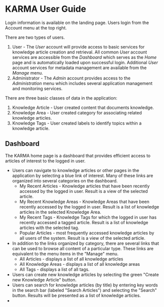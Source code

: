 # KARMA User Guide

Login information is available on the landing page.  Users login from the Account menu at the top right.

There are two types of users.

1.  User - The _User_ account will provide access to basic services for knowledge article creation and retrieval.  All common _User_ account services are accessible from the _Dashboard_ which serves as the _Home_ page and is automatically loaded upon successful login.  Additional _User_ account services for metadata management are available from the _Manage_ menu.  
2. Administrator - The _Admin_ account provides access to the _Administration_ menu which includes several application management and monitoring services.  

There are three basic classes of data in the application:

1. Knowledge Article - User created content that documents knowledge.
2. Knowledge Area - User created category for associating related knowledge articles.
3. Knowledge Tags - User created labels to identify topics within a knowledge article.

## Dashboard

The KARMA home page is a dashboard that provides efficient access to articles of interest to the logged in user.  

* Users can navigate to knowledge articles or other pages in the application by selecting a blue link of interest.  Many of these links are organized into several categories on the dashboard.
    * My Recent Articles - Knowledge articles that have been recently accessed by the logged in user.  Result is a view of the selected article.
    * My Recent Knowledge Areas - Knowledge Areas that have been recently accessed by the logged in user.  Result is a list of knowledge articles in the selected Knowledge Area.
    * My Recent Tags - Knowledge Tags for which the logged in user has recently accessed a tagged article.  Result is a list of knowledge articles with the selected tag.
    * Popular Articles - most frequently accessed knowledge articles by all users of the system.  Result is a view of the selected article.
* In addition to the links organized by category, there are several links that can be used to browse all content of a particular type. These links are equivalent to the menu items in the "Manage" menu.
    * All Articles - displays a list of all knowledge articles
    * All Knowledge Areas - displays a list of all knowledge areas
    * All Tags - displays a list of all tags.
* Users can create new knowledge articles by selecting the green "Create new Knowledge Article" button.
* Users can search for knowledge articles (by title) by entering key words in the search bar (labeled "Search Articles") and selecting the "Search" button.  Results will be presented as a list of knowledge articles.
* 
